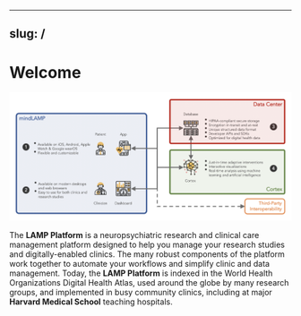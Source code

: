 <head>
  <meta name="google-site-verification" content="MDFm8izKofwRdAnUbqg2muDPnSlHISr1EVApzHUI-Z4" />
</head>


---
slug: /
---

# Welcome

![](assets/overview.png)

<!--
**[→ Learn more about mindLAMP, the Data Center, and Cortex here.](/why_use/lamp_data_cortex)**
-->

The **LAMP Platform** is a neuropsychiatric research and clinical care management platform designed to help you manage your research studies and digitally-enabled clinics. The many robust components of the platform work together to automate your workflows and simplify clinic and data management. Today, the **LAMP Platform** is indexed in the World Health Organizations Digital Health Atlas, used around the globe by many research groups, and implemented in busy community clinics, including at major **Harvard Medical School** teaching hospitals.

<head>
  <meta name="google-site-verification" content="MDFm8izKofwRdAnUbqg2muDPnSlHISr1EVApzHUI-Z4" />
</head>
